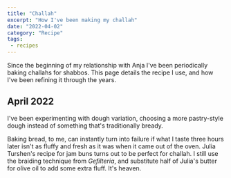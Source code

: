 ```yaml
---
title: "Challah"
excerpt: "How I've been making my challah" 
date: "2022-04-02"
category: "Recipe"
tags:
 - recipes
---
```

Since the beginning of my relationship with Anja I've been periodically baking challahs for shabbos. This page details the recipe I use, and how I've been refining it through the years.

## April 2022
I've been experimenting with dough variation, choosing a more pastry-style dough instead of something that's traditionally bready. 

Baking bread, to me, can instantly turn into failure if what I taste three hours later isn't as fluffy and fresh as it was when it came out of the oven. Julia Turshen's recipe for jam buns turns out to be perfect for challah. I still use the braiding technique from _Gefilteria_, and substitute half of Julia's butter for olive oil to add some extra fluff. It's heaven. 